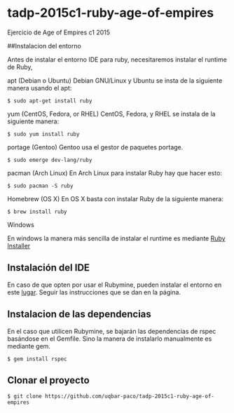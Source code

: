 # tadp-2015c1-ruby-age-of-empires
Ejercicio de Age of Empires c1 2015

##Instalacion del entorno

Antes de instalar el entorno IDE para ruby, necesitaremos instalar el runtime de Ruby, 

apt (Debian o Ubuntu)
Debian GNU/Linux y Ubuntu se insta de la siguiente manera usando el apt:

```
$ sudo apt-get install ruby
```

yum (CentOS, Fedora, or RHEL)
CentOS, Fedora, y RHEL se instala de la siguiente manera:

```
$ sudo yum install ruby
```

portage (Gentoo)
Gentoo usa el gestor de paquetes portage.

```
$ sudo emerge dev-lang/ruby
```

pacman (Arch Linux)
En Arch Linux para instalar Ruby hay que hacer esto:

```
$ sudo pacman -S ruby
```

Homebrew (OS X)
En OS X basta con instalar Ruby de la siguiente manera:

```
$ brew install ruby
```

Windows

En windows la manera más sencilla de instalar el runtime es mediante [Ruby Installer](http://rubyinstaller.org/)

## Instalación del IDE

En caso de que opten por usar el Rubymine, pueden instalar el entorno en este [lugar](https://www.jetbrains.com/ruby/). Seguir las instrucciones que se dan en la página.

## Instalacion de las dependencias

En el caso que utilicen Rubymine, se bajarán las dependencias de rspec basándose en el Gemfile. Sino la manera de instalarlo manualmente es mediante gem.

```
$ gem install rspec
```

## Clonar el proyecto

```
$ git clone https://github.com/uqbar-paco/tadp-2015c1-ruby-age-of-empires
```

